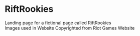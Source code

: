 # RiftRookies

Landing page for a fictional page called RiftRookies \
Images used in Website Copyrighted from Riot Games Website